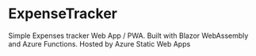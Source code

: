# ExpenseTracker
Simple Expenses tracker Web App / PWA. Built with Blazor WebAssembly and Azure Functions. Hosted by Azure Static Web Apps
